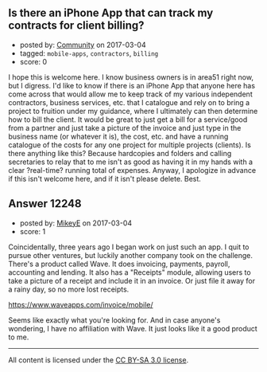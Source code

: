 ## Is there an iPhone App that can track my contracts for client billing?

- posted by: [Community](https://stackexchange.com/users/-1/community) on 2017-03-04
- tagged: `mobile-apps`, `contractors`, `billing`
- score: 0

I hope this is welcome here. I know business owners is in area51 right now, but I digress. I'd like to know if there is an iPhone App that anyone here has come across that would allow me to keep track of my various independent contractors, business services, etc. that I catalogue and rely on to bring a project to fruition under my guidance, where I ultimately can then determine how to bill the client. It would be great to just get a bill for a service/good from a partner and just take a picture of the invoice and just type in the business name (or whatever it is), the cost, etc. and have a running catalogue of the costs for any one project for multiple projects (clients). Is there anything like this? Because hardcopies and folders and calling secretaries to relay that to me isn't as good as having it in my hands with a clear ?real-time? running total of expenses. Anyway, I apologize in advance if this isn't welcome here, and if it isn't please delete. Best.


## Answer 12248

- posted by: [MikeyE](https://stackexchange.com/users/1771279/mikeye) on 2017-03-04
- score: 1

Coincidentally, three years ago I began work on just such an app. I quit to pursue other ventures, but luckily another company took on the challenge.  There's a product called Wave. It does invoicing, payments, payroll, accounting and lending.  It also has a "Receipts" module, allowing users to take a picture of a receipt and include it in an invoice. Or just file it away for a rainy day, so no more lost receipts.

https://www.waveapps.com/invoice/mobile/

Seems like exactly what you're looking for.  And in case anyone's wondering, I have no affiliation with Wave. It just looks like it a good product to me.



---

All content is licensed under the [CC BY-SA 3.0 license](https://creativecommons.org/licenses/by-sa/3.0/).
